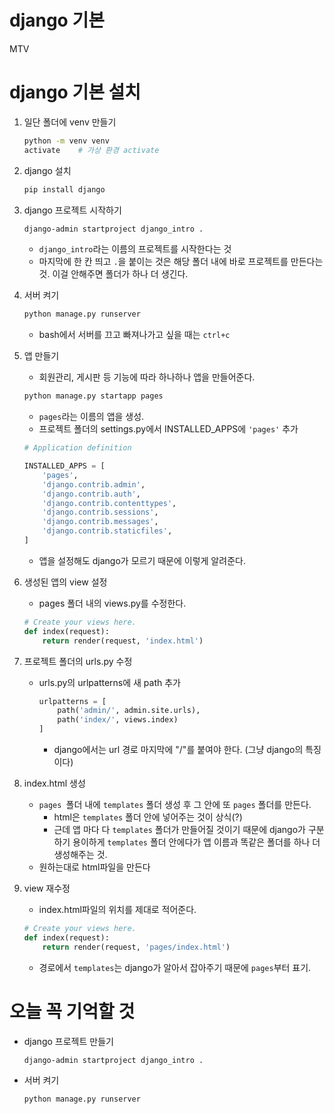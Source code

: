 # django 기본

MTV



# django 기본 설치

1. 일단 폴더에 venv 만들기

   ```bash
   python -m venv venv
   activate    # 가상 환경 activate
   ```

2. django 설치

   ```bash
   pip install django
   ```

3. django 프로젝트 시작하기

   ```bash
   django-admin startproject django_intro .
   ```

   * `django_intro`라는 이름의 프로젝트를 시작한다는 것
   * 마지막에 한 칸 띄고 `.`을 붙이는 것은 해당 폴더 내에 바로 프로젝트를 만든다는 것. 이걸 안해주면 폴더가 하나 더 생긴다.

4. 서버 켜기

   ```bash
   python manage.py runserver
   ```

   * bash에서 서버를 끄고 빠져나가고 싶을 때는 `ctrl+c`

5. 앱 만들기

   * 회원관리, 게시판 등 기능에 따라 하나하나 앱을 만들어준다.

   ```bash
   python manage.py startapp pages
   ```

   * `pages`라는 이름의 앱을 생성.
   * 프로젝트 폴더의 settings.py에서 INSTALLED_APPS에 `'pages'` 추가

   ```python
   # Application definition
   
   INSTALLED_APPS = [
       'pages',
       'django.contrib.admin',
       'django.contrib.auth',
       'django.contrib.contenttypes',
       'django.contrib.sessions',
       'django.contrib.messages',
       'django.contrib.staticfiles',
   ]
   ```

   * 앱을 설정해도 django가 모르기 때문에 이렇게 알려준다.

6. 생성된 앱의 view 설정

   * pages 폴더 내의 views.py를 수정한다.

   ```python
   # Create your views here.
   def index(request):
       return render(request, 'index.html')
   ```

7. 프로젝트 폴더의 urls.py 수정

   * urls.py의 urlpatterns에 새 path 추가

     ```python
     urlpatterns = [
         path('admin/', admin.site.urls),
         path('index/', views.index)
     ]
     ```

     * django에서는 url 경로 마지막에 "/"를 붙여야 한다. (그냥 django의 특징이다)

8. index.html 생성

   * `pages `폴더 내에 `templates` 폴더 생성 후 그 안에 또 `pages` 폴더를 만든다.
     * html은 `templates` 폴더 안에 넣어주는 것이 상식(?)
     * 근데 앱 마다 다 `templates` 폴더가 만들어질 것이기 때문에 django가 구분하기 용이하게 `templates` 폴더 안에다가 앱 이름과 똑같은 폴더를 하나 더 생성해주는 것.
   * 원하는대로 html파일을 만든다

9. view 재수정

   * index.html파일의 위치를 제대로 적어준다.

   ```python
   # Create your views here.
   def index(request):
       return render(request, 'pages/index.html')
   ```

   * 경로에서 `templates`는 django가 알아서 잡아주기 때문에 `pages`부터 표기.













# 오늘 꼭 기억할 것

* django 프로젝트 만들기

  ```bash
  django-admin startproject django_intro .
  ```

* 서버 켜기

  ```bash
  python manage.py runserver
  ```